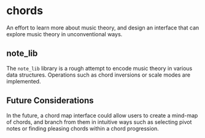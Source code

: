 # chords
An effort to learn more about music theory, and design an interface that can explore music theory in unconventional ways.

## note_lib
The `note_lib` library is a rough attempt to encode music theory in various data structures. Operations such as chord inversions or scale modes are implemented.

## Future Considerations
In the future, a chord map interface could allow users to create a mind-map of chords, and branch from them in intuitive ways such as selecting pivot notes or finding pleasing chords within a chord progression.
